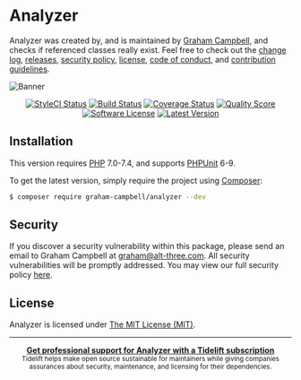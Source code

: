 # Analyzer

Analyzer was created by, and is maintained by [Graham Campbell](https://github.com/GrahamCampbell), and checks if referenced classes really exist. Feel free to check out the [change log](CHANGELOG.md), [releases](https://github.com/GrahamCampbell/Analyzer/releases), [security policy](https://github.com/GrahamCampbell/Analyzer/security/policy), [license](LICENSE), [code of conduct](.github/CODE_OF_CONDUCT.md), and [contribution guidelines](.github/CONTRIBUTING.md).

![Banner](https://user-images.githubusercontent.com/2829600/71477090-0ea3e100-27e0-11ea-985c-6f0886f30fd9.png)

<p align="center">
<a href="https://styleci.io/repos/98643173"><img src="https://styleci.io/repos/98643173/shield" alt="StyleCI Status"></img></a>
<a href="https://github.com/GrahamCampbell/Analyzer/actions?query=workflow%3ATests"><img src="https://img.shields.io/github/workflow/status/GrahamCampbell/Analyzer/Tests?style=flat-square" alt="Build Status"></img></a>
<a href="https://scrutinizer-ci.com/g/GrahamCampbell/Analyzer/code-structure"><img src="https://img.shields.io/scrutinizer/coverage/g/GrahamCampbell/Analyzer.svg?style=flat-square" alt="Coverage Status"></img></a>
<a href="https://scrutinizer-ci.com/g/GrahamCampbell/Analyzer"><img src="https://img.shields.io/scrutinizer/g/GrahamCampbell/Analyzer.svg?style=flat-square" alt="Quality Score"></img></a>
<a href="LICENSE"><img src="https://img.shields.io/badge/license-MIT-brightgreen.svg?style=flat-square" alt="Software License"></img></a>
<a href="https://github.com/GrahamCampbell/Analyzer/releases"><img src="https://img.shields.io/github/release/GrahamCampbell/Analyzer.svg?style=flat-square" alt="Latest Version"></img></a>
</p>


## Installation

This version requires [PHP](https://php.net) 7.0-7.4, and supports [PHPUnit](https://phpunit.de/) 6-9.

To get the latest version, simply require the project using [Composer](https://getcomposer.org):

```bash
$ composer require graham-campbell/analyzer --dev
```


## Security

If you discover a security vulnerability within this package, please send an email to Graham Campbell at graham@alt-three.com. All security vulnerabilities will be promptly addressed. You may view our full security policy [here](https://github.com/GrahamCampbell/Analyzer/security/policy).


## License

Analyzer is licensed under [The MIT License (MIT)](LICENSE).


---

<div align="center">
	<b>
		<a href="https://tidelift.com/subscription/pkg/packagist-graham-campbell-analyzer?utm_source=packagist-graham-campbell-analyzer&utm_medium=referral&utm_campaign=readme">Get professional support for Analyzer with a Tidelift subscription</a>
	</b>
	<br>
	<sub>
		Tidelift helps make open source sustainable for maintainers while giving companies<br>assurances about security, maintenance, and licensing for their dependencies.
	</sub>
</div>
